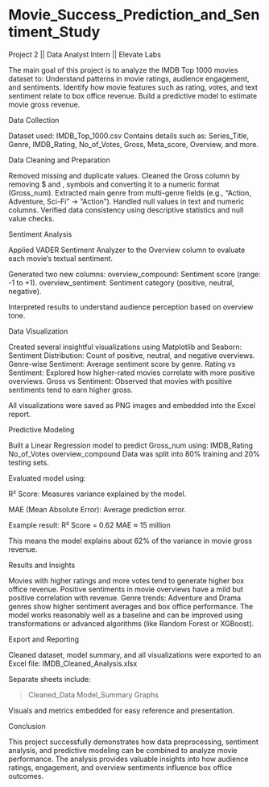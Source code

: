 # Movie_Success_Prediction_and_Sentiment_Study
Project 2 || Data Analyst Intern || Elevate Labs

The main goal of this project is to analyze the IMDB Top 1000 movies dataset to:
Understand patterns in movie ratings, audience engagement, and sentiments.
Identify how movie features such as rating, votes, and text sentiment relate to box office revenue.
Build a predictive model to estimate movie gross revenue.

Data Collection

Dataset used: IMDB_Top_1000.csv
Contains details such as:
Series_Title, Genre, IMDB_Rating, No_of_Votes, Gross, Meta_score, Overview, and more.

Data Cleaning and Preparation

Removed missing and duplicate values.
Cleaned the Gross column by removing $ and , symbols and converting it to a numeric format (Gross_num).
Extracted main genre from multi-genre fields (e.g., “Action, Adventure, Sci-Fi” → “Action”).
Handled null values in text and numeric columns.
Verified data consistency using descriptive statistics and null value checks.

Sentiment Analysis

Applied VADER Sentiment Analyzer to the Overview column to evaluate each movie’s textual sentiment.

Generated two new columns:
overview_compound: Sentiment score (range: -1 to +1).
overview_sentiment: Sentiment category (positive, neutral, negative).

Interpreted results to understand audience perception based on overview tone.

Data Visualization

Created several insightful visualizations using Matplotlib and Seaborn:
Sentiment Distribution: Count of positive, neutral, and negative overviews.
Genre-wise Sentiment: Average sentiment score by genre.
Rating vs Sentiment: Explored how higher-rated movies correlate with more positive overviews.
Gross vs Sentiment: Observed that movies with positive sentiments tend to earn higher gross.

All visualizations were saved as PNG images and embedded into the Excel report.

Predictive Modeling

Built a Linear Regression model to predict Gross_num using:
IMDB_Rating
No_of_Votes
overview_compound
Data was split into 80% training and 20% testing sets.

Evaluated model using:

R² Score: Measures variance explained by the model.

MAE (Mean Absolute Error): Average prediction error.

Example result:
R² Score = 0.62
MAE ≈ 15 million

This means the model explains about 62% of the variance in movie gross revenue.

Results and Insights

Movies with higher ratings and more votes tend to generate higher box office revenue.
Positive sentiments in movie overviews have a mild but positive correlation with revenue.
Genre trends: Adventure and Drama genres show higher sentiment averages and box office performance.
The model works reasonably well as a baseline and can be improved using transformations or advanced algorithms (like Random Forest or XGBoost).

Export and Reporting

Cleaned dataset, model summary, and all visualizations were exported to an Excel file:
IMDB_Cleaned_Analysis.xlsx

Separate sheets include:
>Cleaned_Data
>Model_Summary
>Graphs

Visuals and metrics embedded for easy reference and presentation.

Conclusion

This project successfully demonstrates how data preprocessing, sentiment analysis, and predictive modeling can be combined to analyze movie performance.
The analysis provides valuable insights into how audience ratings, engagement, and overview sentiments influence box office outcomes.
